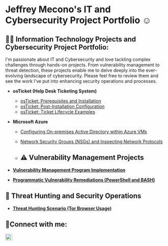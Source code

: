 <h1> Jeffrey Mecono's IT and Cybersecurity Project Portfolio  <a href="https://linkedin.com/in//jeffrey-mecono-554654134
"> </a>☺</h1>

<h2>👨‍💻 Information Technology Projects and Cybersecurity Project Portfolio:</h2>

I'm passionate about IT and Cybersecurity and love tackling complex challenges through hands-on projects. From vulnerability management to threat detection, these projects enable me to delve deeply into the ever-evolving landscape of cybersecurity. Please feel free to review them and see the work I’ve put into enhancing security operations and processes.



- <b>osTicket (Help Desk Ticketing System)</b>
  - [osTicket: Prerequisites and Installation](https://github.com/jmecono85/osticket-prereqs)
  - [osTicket: Post-Installation Configuration](https://github.com/jmecono85/post-install-config)
  - [osTicket: Ticket Lifecycle Examples](https://github.com/jmecono85/ticket-lifecycle)
- <b>Microsoft Azure</b>
  - [Configuring On-premises Active Directory within Azure VMs](https://github.com/jmecono85/configure-ad)
  - [Network Security Groups (NSGs) and Inspecting Network Protocols](https://github.com/jmecono85/azure-network-protocols)
 
  - ## ⚠️ Vulnerability Management Projects

- **[Vulnerability Management Program Implementation](https://github.com/jmecono85/Vulnerability-Management-Program-Implementation/tree/main)**
- **[Programmatic Vulnerability Remediations (PowerShell and BASH)](https://github.com/jmecono85/programmatic-vulnerability-remediations)**

## 🚨 Threat Hunting and Security Operations

- **[Threat Hunting Scenario (Tor Browser Usage)](https://github.com/jmecono85/Threat-Hunting-Scenario-Tor-Browser-Usage-)**


<h2>🤳Connect with me:</h2>


[<img align="left" alt="Josh | LinkedIn" width="22px" src="https://cdn.jsdelivr.net/npm/simple-icons@v3/icons/linkedin.svg" />][linkedin]




[linkedin]: https://linkedin.com/in//jeffrey-mecono-554654134

